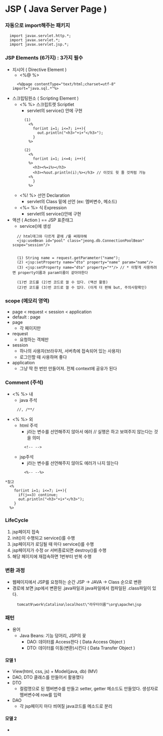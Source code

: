# JSP ( Java Server Page )

### 자동으로 import해주는 패키지
  ```
    import javax.servlet.http.*;
    import javax.servlet.*;
    import javax.servlet.jsp.*;
  ```

### JSP Elements (6가지) : 3가지 필수
  - 지시어 ( Directive Element )
    - <%@ %>
    ```
      <%@page contentType="text/html;charset=utf-8" import="java.sql.*"%>
    ```
  - 스크립팅원소 ( Scripting Element )
    - <% %> 스크립트렛 Scriptlet
      - servlet의 service() 안에 구현
      ```
        (1)
          <% 
            for(int i=1; i<=7; i++){
              out.println("<h3>"+i+"</h3>");
            }
          %>
      
        (2)
          <%
            for(int i=1; i<=4; i++){
          %>
            <h3><%=i%></h3>
            <h3><%out.println(i);%></h3> // 이것도 윗 줄 것처럼 가능
          <%
            }		
          %>
      ```
    - <%! %> 선언 Declaration
      - servlet의 Class 밑에 선언 (ex: 멤버변수, 메소드)
    - <%= %> 식 Expression
      - servlet의 service()안에 구현
  - 액션 ( Action ) == JSP 표준태그
    - service()에 생성
    ```
      // html태그와 다르게 끝에 /를 써줘야해
      <jsp:useBean id="pool" class="jeong.db.ConnectionPoolBean" scope="session"/>


      (1) String name = request.getParameter("name");
      (2) <jsp:setProperty name="dto" property="name" param="name"/> 
      (3) <jsp:setProperty name="dto" property="*"/> // * 이렇게 사용하려면 property이름과 param이름이 같아야한다

      (1)번 코드를 (2)번 코드로 쓸 수 있다. (액션 활용)
      (2)번 코드를 (3)번 코드로 쓸 수 있다. (이게 더 편해 but, 주의사항확인) 
    ```

### scope (메모리 영역)
  - page < request < session < application
  - default : page
  - page
    - 각 페이지만
  - request
    - 요청하는 객체만
  - session
    - 하나의 사용자(브라우저, 서버측에 접속되어 있는 사용자)
    - 로그인할 때 사용하며 좋다
  - application
    - 그냥 딱 한 번만 만들어져. 전체 context에 공유가 된다

### Comment (주석)
  - <% %> 내
    - java 주석
    ```
      //, /**/
    ```
  - <% %> 외
    - html 주석
      - j라는 변수를 선언해주지 않아서 에러 // 실행은 하고 보여주지 않는다는 것을 의미
      ```
        <!-- -->
      ```   
    - jsp주석
      - j라는 변수를 선언해주지 않아도 에러가 나지 않는다
      ```
        <%-- --%>
      ```
  ```
  *참고
    <%
      for(int i=1; i<=7; i++){
        if(j==3) continue;
        out.println("<h3>"+i+"</h3>");
      }
    %>
  ```

### LifeCycle
  1. jsp페이지 접속
  2. init()이 수행되고 service()를 수행
  3. jsp페이지가 로딩될 때 마다 service()를 수행
  4. jsp페이지가 수정 or 서버종료되면 destroy()를 수행
  5. 해당 페이지에 재접속하면 1번부터 반복 수행

### 변환 과정
  - 웹페이지에서 JSP를 요청하는 순간 JSP -> JAVA -> Class 순으로 변환
  - 경로에 보면 jsp에서 변환된 .java파일과 java파일에서 컴파일된 .class파일이 있다.
    ```
      tomcat9\work\Catalina\localhost\"라우터이름"\org\apache\jsp
    ```

### 패턴
  - 용어
    - Java Beans: 기능 덩어리, JSP의 꽃
      - DAO: 데이터를 Access한다 ( Data Access Object )
      - DTO: 데이터를 이동(변환)시킨다 ( Data Transfer Object )
#### 모델 1
  - View(html, css, js) + Model(java, db) (MV)
  - DAO, DTO 클래스를 만들어서 활용했다
  - DTO
    - 컬럼명으로 된 멤버변수를 만들고 setter, getter 메소드도 만들었다. 생성자로 멤버변수에 row를 입력
  - DAO
    - 각 jsp페이지 마다 씌여질 java코드를 메소드로 분리
#### 모델 2
  - 